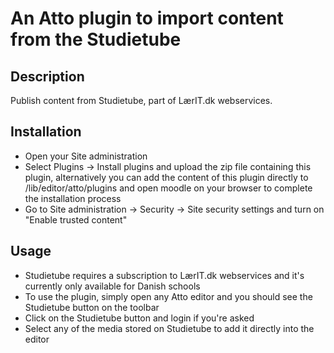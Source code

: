 # An Atto plugin to import content from the Studietube

## Description
Publish content from Studietube, part of LærIT.dk webservices.

## Installation
- Open your Site administration
- Select Plugins -> Install plugins and upload the zip file containing this plugin, alternatively you can add the content of this plugin directly to /lib/editor/atto/plugins and open moodle on your browser to complete the installation process
- Go to Site administration -> Security -> Site security settings and turn on "Enable trusted content"

## Usage
- Studietube requires a subscription to LærIT.dk webservices and it's currently only available for Danish schools
- To use the plugin, simply open any Atto editor and you should see the Studietube button on the toolbar
- Click on the Studietube button and login if you're asked
- Select any of the media stored on Studietube to add it directly into the editor
